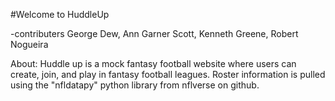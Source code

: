 #Welcome to HuddleUp

-contributers George Dew, Ann Garner Scott, Kenneth Greene, Robert Nogueira 

About: 
Huddle up is a mock fantasy football website where users can create, join, and play in fantasy football leagues. Roster information is pulled using the "nfldatapy" python library from nflverse on github. 
